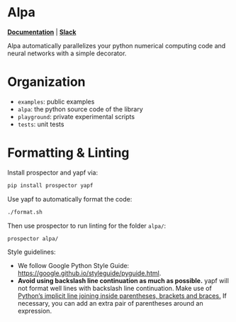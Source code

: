 Alpa
=======
[**Documentation**](https://alpa-projects.github.io/install/from_source.html) |
[**Slack**](https://join.slack.com/t/alpa-project/shared_invite/zt-13rl45uci-UI~eULQHBHGav4JrwF7dHw)

Alpa automatically parallelizes your python numerical computing code and neural networks
with a simple decorator.

Organization
============
- `examples`: public examples
- `alpa`: the python source code of the library
- `playground`: private experimental scripts
- `tests`: unit tests


Formatting & Linting
============
Install prospector and yapf via:
```bash
pip install prospector yapf
```

Use yapf to automatically format the code:
```bash
./format.sh
```

Then use prospector to run linting for the folder ``alpa/``:
```bash
prospector alpa/
```

Style guidelines:
- We follow Google Python Style Guide: https://google.github.io/styleguide/pyguide.html.
- **Avoid using backslash line continuation as much as possible.** yapf will not format well lines with backslash line continuation.
  Make use of [Python’s implicit line joining inside parentheses, brackets and braces.](http://docs.python.org/reference/lexical_analysis.html#implicit-line-joining)
  If necessary, you can add an extra pair of parentheses around an expression.
